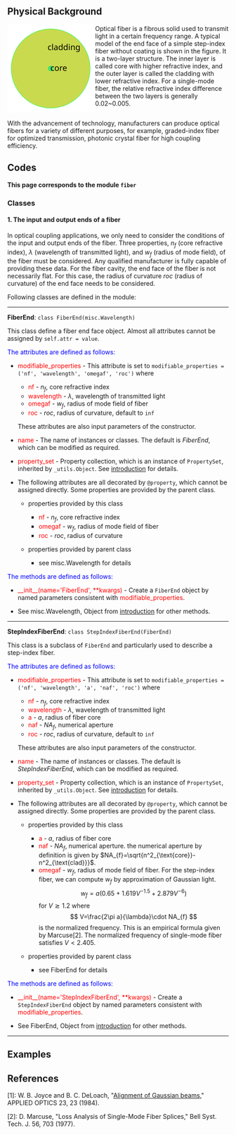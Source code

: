 ## Physical Background

<div class="float"><img src="_assets/picture/model/model_endface_step_fiber.svg" style="float:left;width:200px" alt="step-index fiber" title="step-index fiber"></div>

Optical fiber is a fibrous solid used to transmit light in a certain frequency range. A typical model of the end face of a simple step-index fiber without coating is shown in the figure. It is a two-layer structure. The inner layer is called core with higher refractive index, and the outer layer is called the cladding with lower refractive index. For a single-mode fiber, the relative refractive index difference between the two layers is generally 0.02~0.005.

<div style="clear: both"></div>

With the advancement of technology, manufacturers can produce optical fibers for a variety of different purposes, for example, graded-index fiber for optimized transmission, photonic crystal fiber for high coupling efficiency. 

## Codes

**This page corresponds to the module `fiber`** 

### Classes

#### 1. The input and output ends of a fiber

In optical coupling applications, we only need to consider the conditions of the input and output ends of the fiber. Three properties, $n_f$ (core refractive index), $\lambda$ (wavelength of transmitted light), and $w_f$ (radius of mode field), of the fiber must be considered. Any qualified manufacturer is fully capable of providing these data.  For the fiber cavity, the end face of the fiber is not necessarily flat. For this case, the radius of curvature $roc$ (radius of curvature) of the end face needs to be considered.

Following classes are defined in the module:

----

<strong class="object" id="FiberEnd">FiberEnd</strong>: `class FiberEnd(misc.Wavelength)`

This class define a fiber end face object. Almost all attributes cannot be assigned by `self.attr = value`.

<p style="color:blue;">The attributes are defined as follows:</p>

- <span class="prop" style="color:red;">modifiable_properties</span> - This attribute is set to `modifiable_properties = ('nf', 'wavelength', 'omegaf', 'roc')` where
  
  - <span class="prop" style="color:red;">nf</span> - $n_f$, core refractive index
  - <span class="prop" style="color:red;">wavelength</span> - $\lambda$, wavelength of transmitted light
  - <span class="prop" style="color:red;">omegaf</span> - $w_f$, radius of mode field of fiber
  - <span class="prop" style="color:red;">roc</span> - $roc$, radius of curvature, default to `inf`
  
  These attributes are also input parameters of the constructor. 

- <span class="prop" style="color:red;">name</span> - The name of instances or classes. The default is *FiberEnd*, which can be modified as required. 

- <span class="prop" style="color:red;">property_set</span> -  Property collection, which is an instance of `PropertySet`, inherited by `_utils.Object`. See [introduction](introduction.md) for details.

- The following attributes are all decorated by `@property`, which cannot be assigned directly. Some properties are provided by the parent class.

  - properties provided by this class

    - <span class="prop" style="color:red;">nf</span> - $n_f$, core refractive index
    - <span class="prop" style="color:red;">omegaf</span> - $w_f$, radius of mode field of fiber
    - <span class="prop" style="color:red;">roc</span> - $roc$, radius of curvature

  - properties provided by parent class

    - see <a class="module-object-refer">misc.Wavelength</a> for details

<p style="color:blue;">The methods are defined as follows:</p>

- <span class="prop" style="color:red;">\_\_init\_\_(name='FiberEnd', **kwargs)</span>  - Create a `FiberEnd` object by named parameters consistent with <span class="prop" style="color:red;">modifiable_properties</span>. 

- See <a class="module-object-refer">misc.Wavelength</a>, <a class="module-object-refer-to" module="introduction">Object</a> from [introduction](introduction.md) for other methods.

----

<strong class="object" id="StepIndexFiberEnd">StepIndexFiberEnd</strong>: `class StepIndexFiberEnd(FiberEnd)`

This class is a subclass of `FiberEnd` and particularly used to describe a step-index fiber.

<p style="color:blue;">The attributes are defined as follows:</p>

- <span class="prop" style="color:red;">modifiable_properties</span> - This attribute is set to `modifiable_properties = ('nf', 'wavelength', 'a', 'naf', 'roc')` where
  
  - <span class="prop" style="color:red;">nf</span> - $n_f$, core refractive index
  - <span class="prop" style="color:red;">wavelength</span> - $\lambda$, wavelength of transmitted light
  - <span class="prop" style="color:red;">a</span> - $a$, radius of fiber core
  - <span class="prop" style="color:red;">naf</span> - $NA_f$, numerical aperture
  - <span class="prop" style="color:red;">roc</span> - $roc$, radius of curvature, default to `inf`
  
  These attributes are also input parameters of the constructor. 

- <span class="prop" style="color:red;">name</span> - The name of instances or classes. The default is *StepIndexFiberEnd*, which can be modified as required.

- <span class="prop" style="color:red;">property_set</span> -  Property collection, which is an instance of `PropertySet`, inherited by `_utils.Object`. See [introduction](introduction.md) for details.

- The following attributes are all decorated by `@property`, which cannot be assigned directly. Some properties are provided by the parent class.

  - properties provided by this class
  
    - <span class="prop" style="color:red;">a</span> - $a$, radius of fiber core
    - <span class="prop" style="color:red;">naf</span> - $NA_f$, numerical aperture. the numerical aperture by definition is given by $NA_{f}=\sqrt{n^2_{\text{core}}-n^2_{\text{clad}}}$.
    - <span class="prop" style="color:red;">omegaf</span> - $w_f$, radius of mode field of fiber. For the step-index fiber, we can compute $w_f$ by approximation of Gaussian light. 
      $$
      w_f=a(0.65 +1.619V^{-1.5}+2.879V^{-6})
      $$
      for $V\gtrsim 1.2$ where
      $$
      V=\frac{2\pi a}{\lambda}\cdot NA_{f}
      $$
      is the normalized frequency. This is an empirical formula given by Marcuse<a class="refer">[2]</a>. The normalized frequency of single-mode fiber satisfies $V<2.405$.

  - properties provided by parent class

    - see <a class="module-object-refer-to" module="fiber">FiberEnd</a> for details

<p style="color:blue;">The methods are defined as follows:</p>

- <span class="prop" style="color:red;">\_\_init\_\_(name='StepIndexFiberEnd', **kwargs)</span>  - Create a `StepIndexFiberEnd` object by named parameters consistent with <span class="prop" style="color:red;">modifiable_properties</span>. 

- See <a class="module-object-refer-to" module="fiber">FiberEnd</a>, <a class="module-object-refer-to" module="introduction">Object</a> from [introduction](introduction.md) for other methods.

----

## Examples

<div id="refer-anchor"></div>

## References

[1]: W. B. Joyce and B. C. DeLoach, "[Alignment of Gaussian beams](_assets/paper/alignment_of_gaussian_beams.pdf ':ignore :target=_blank')," APPLIED OPTICS 23, 23 (1984).

[2]: D. Marcuse, "Loss Analysis of Single-Mode Fiber Splices," Bell Syst. Tech. J. 56, 703 (1977).

